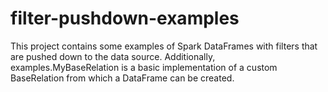 # filter-pushdown-examples

This project contains some examples of Spark DataFrames with filters that are pushed down to the data source.
Additionally, examples.MyBaseRelation is a basic implementation of a custom BaseRelation from which a DataFrame can be
created.